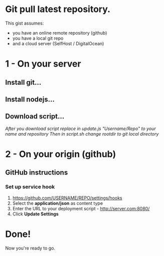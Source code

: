 # Git pull latest repository.

This gist assumes:

* you have an online remote repository (github)
* you have a local git repo
* and a cloud server (SelfHost / DigitalOcean)

# 1 - On your server

## Install git...

## Install nodejs...

## Download script...
*After you download script replace in update.js "Username/Repo" to your name and repository*
*Then in script.sh change rootdir to git local directory*

# 2 - On your origin (github)

## GitHub instructions

### Set up service hook

1. https://github.com/USERNAME/REPO/settings/hooks
1. Select the **application/json** as content type
1. Enter the URL to your deployment script - http://server.com:8080/
1. Click **Update Settings**

# Done!

Now you're ready to go.
